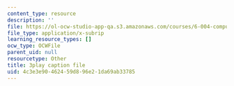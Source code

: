 ```yaml
---
content_type: resource
description: ''
file: https://ol-ocw-studio-app-qa.s3.amazonaws.com/courses/6-004-computation-structures-spring-2017/4c3e3e90462459d896e21da69ab33785_J5Mg_tqT18g.vtt
file_type: application/x-subrip
learning_resource_types: []
ocw_type: OCWFile
parent_uid: null
resourcetype: Other
title: 3play caption file
uid: 4c3e3e90-4624-59d8-96e2-1da69ab33785
---
```

